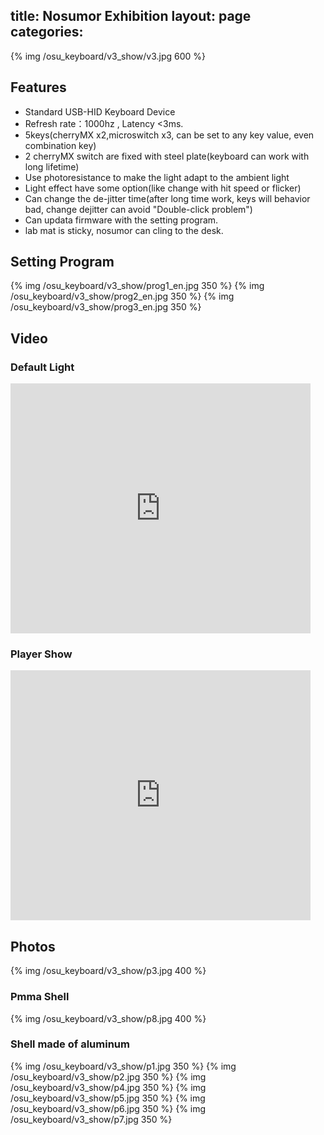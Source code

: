 title: Nosumor Exhibition
layout: page
categories: 
---

{% img /osu_keyboard/v3_show/v3.jpg 600 %}

## Features
* Standard USB-HID Keyboard Device
* Refresh rate：1000hz , Latency <3ms.
* 5keys(cherryMX x2,microswitch x3, can be set to any key value, even combination key)
* 2 cherryMX switch are fixed with steel plate(keyboard can work with long lifetime)
* Use photoresistance to make the light adapt to the ambient light
* Light effect have some option(like change with hit speed or flicker)
* Can change the de-jitter time(after long time work, keys will behavior bad, change dejitter can avoid "Double-click problem")
* Can updata firmware with the setting program.
* lab mat is sticky, nosumor can cling to the desk.

## Setting Program
{% img /osu_keyboard/v3_show/prog1_en.jpg 350 %}
{% img /osu_keyboard/v3_show/prog2_en.jpg 350 %}
{% img /osu_keyboard/v3_show/prog3_en.jpg 350 %}

## Video
### Default Light
<iframe src="http://www.tudou.com/programs/view/html5embed.action?type=0&code=N7IfUZXbOGc&lcode=&resourceId=0_06_05_99" allowtransparency="true" allowfullscreen="true" allowfullscreenInteractive="true" scrolling="no" border="0" frameborder="0" style="width:480px;height:400px;"></iframe>

### Player Show
<iframe src="http://www.tudou.com/programs/view/html5embed.action?type=0&code=bJczgTveIp8&lcode=&resourceId=0_06_05_99" allowtransparency="true" allowfullscreen="true" allowfullscreenInteractive="true" scrolling="no" border="0" frameborder="0" style="width:480px;height:400px;"></iframe>

## Photos
{% img /osu_keyboard/v3_show/p3.jpg 400 %}

### Pmma Shell
{% img /osu_keyboard/v3_show/p8.jpg 400 %}

### Shell made of aluminum
{% img /osu_keyboard/v3_show/p1.jpg 350 %}
{% img /osu_keyboard/v3_show/p2.jpg 350 %}
{% img /osu_keyboard/v3_show/p4.jpg 350 %}
{% img /osu_keyboard/v3_show/p5.jpg 350 %}
{% img /osu_keyboard/v3_show/p6.jpg 350 %}
{% img /osu_keyboard/v3_show/p7.jpg 350 %}
